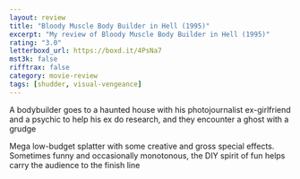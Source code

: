 ```yaml
---
layout: review
title: "Bloody Muscle Body Builder in Hell (1995)"
excerpt: "My review of Bloody Muscle Body Builder in Hell (1995)"
rating: "3.0"
letterboxd_url: https://boxd.it/4PsNa7
mst3k: false
rifftrax: false
category: movie-review
tags: [shudder, visual-vengeance]
---
```


A bodybuilder goes to a haunted house with his photojournalist ex-girlfriend and a psychic to help his ex do research, and they encounter a ghost with a grudge

Mega low-budget splatter with some creative and gross special effects. Sometimes funny and occasionally monotonous, the DIY spirit of fun helps carry the audience to the finish line
